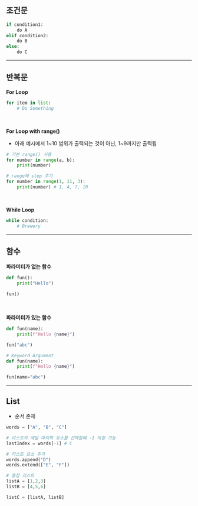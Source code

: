 ## 조건문

```python
if condition1:
    do A
elif condition2:
    do B
else:
    do C
```

---

## 반복문

**For Loop**

```python
for item in list:
    # Do Something
```

<br>

**For Loop with range()**

- 아래 예시에서 1~10 범위가 출력되는 것이 아닌, 1~9까지만 출력됨

```python
# 기본 range() 사용
for number in range(a, b):
    print(number)

# range에 step 주기
for number in range(1, 11, 3):
    print(number) # 1, 4, 7, 10
```

<br>

**While Loop**

```python
while condition:
    # Brewery
```

---

## 함수

**파라미터가 없는 함수**

```python
def fun():
    print("Hello")

fun()
```

<br>

**파라미터가 있는 함수**

```python
def fun(name):
    print(f"Hello {name}")

fun("abc")

# Keyword Argument
def fun(name):
    print(f"Hello {name}")

fun(name="abc")
```

---

## List

- 순서 존재

```python
words = ["A", "B", "C"]

# 리스트의 제일 마지막 요소를 선택할때 -1 지정 가능
lastIndex = words[-1] # C

# 리스트 요소 추가
words.append("D")
words.extend(["E", "F"])

# 중첩 리스트
listA = [1,2,3]
listB = [4,5,6]

listC = [listA, listB]
```